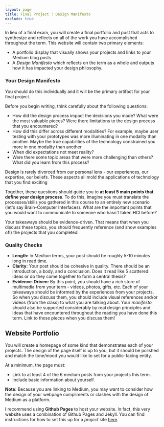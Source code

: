 ```yaml
---
layout: page
title: Final Project | Design Manifesto
exclude: true
---
```


In lieu of a final exam, you will create a final portfolio and post that acts to synthesize and reflects on all of the work you have accomplished throughout the term. This website will contain two primary elements:
- A portfolio display that visually shows your projects and links to your Medium blog posts
- A _Design Manifesto_ which reflects on the term as a whole and outputs how it has impacted your design philosophy.

### Your Design Manifesto
You should do this individually and it will be the primary artifact for your final project.

Before you begin writing, think carefully about the following questions:
- How did the design process impact the decisions you made? What were the most valuable pieces? Were there limitations to the design process that you encountered?
- How did this differ across different modalities? For example, maybe user testing with your prototypes was more illuminating in one modality than another. Maybe the true capabilities of the technology constrained you more in one modality than another.
- When did expectations not meet reality?
- Were there some topic areas that were more challenging than others? What did you learn from this process?

Design is rarely divorced from our personal lens - our experiences, our expertise, our beliefs. These aspects all mold the applications of technology that you find exciting

Together, these questions should guide you to **at least 5 main points that define your design process**. To do this, imagine you must translate the processes/skills you gathered in this course to an entirely new scenario (let's say Brain-Computer Interfaces). What are the important points that you would want to communicate to someone who hasn't taken HCI before?

Your takeaways should be evidence-driven. That means that when you discuss these topics, you should frequently reference (and show examples of!) the projects that you completed.

### Quality Checks
- **Length:** In _Medium_ terms, your post should be roughly 5-10 minutes long in read time.  
- **Clarity:** Your post should be cohesive in quality. There should be an introduction, a body, and a conclusion. Does it read like 5 scattered ideas or do they come together to form a central thesis?  
- **Evidence-Driven:** By this point, you should have a rich store of multimedia from your term - videos, photos, gifts, etc. Each of your takeaways should be informed by the experiences from your projects. So when you discuss them, you should include visual references and/or videos (from the class) to what you are talking about. Your _manifesto_ should also be supported considerably by real design principles and ideas that have encountered throughout the reading you have done this term. Link to those pieces when you discuss them!


## Website Portfolio
You will create a homepage of some kind that demonstrates each of your projects. The design of the page itself is up to you, but it should be polished and match the tone/mood you would like to set for a public-facing entity.

At a minimum, the page must:
- Link to at least 4 of the 6 medium posts from your projects this term.
- Include basic information about yourself.

**Note:** Because you are linking to Medium, you may want to consider how the design of your webpage compliments or clashes with the design of Medium as a platform.

I recommend using **Github Pages** to host your website. In fact, this very website uses a combination of Github Pages and Jekyll. You can find instructions for how to set this up for a _project_ site [here](https://pages.github.com/).